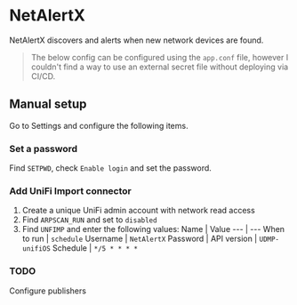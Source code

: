 # NetAlertX

NetAlertX discovers and alerts when new network devices are found.

> The below config can be configured using the `app.conf` file, however I couldn't find a way to use an external secret file without deploying via CI/CD.

## Manual setup

Go to Settings and configure the following items.

### Set a password

Find `SETPWD`, check `Enable login` and set the password.

### Add UniFi Import connector

1. Create a unique UniFi admin account with network read access
1. Find `ARPSCAN_RUN` and set to `disabled`
1. Find `UNFIMP` and enter the following values:
   Name | Value
   --- | ---
   When to run | `schedule`
   Username | `NetAlertX`
   Password | 
   API version | `UDMP-unifiOS`
   Schedule | `*/5 * * * *`

### TODO

Configure publishers
